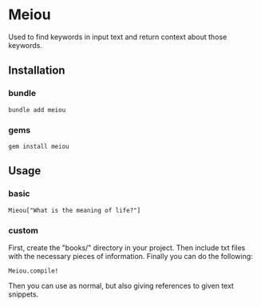 # Meiou

Used to find keywords in input text and return context about those keywords.

## Installation
### bundle
```
bundle add meiou
```
### gems
```
gem install meiou
```
## Usage
### basic
```
Mieou["What is the meaning of life?"]
```
### custom
First, create the "books/" directory in your project.
Then include txt files with the necessary pieces of information.
Finally you can do the following:
```
Meiou.compile!
```
Then you can use as normal, but also giving references to given text snippets.
